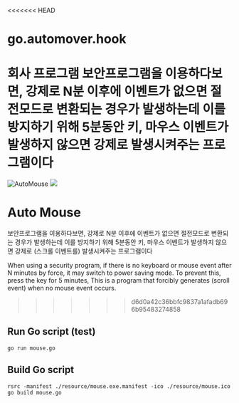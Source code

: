 <<<<<<< HEAD
# go.automover.hook
회사 프로그램 보안프로그램을 이용하다보면, 강제로 N분 이후에 이벤트가 없으면
절전모드로 변환되는 경우가 발생하는데 이를 방지하기 위해 5분동안 키, 마우스 이벤트가
발생하지 않으면 강제로 발생시켜주는 프로그램이다
=======
![AutoMouse](https://emojipedia-us.s3.dualstack.us-west-1.amazonaws.com/thumbs/120/microsoft/209/mouse-face_1f42d.png)
<img src="https://img.shields.io/badge/language-go-green?logo=go"/>

# Auto Mouse
보안프로그램을 이용하다보면, 강제로 N분 이후에 이벤트가 없으면 절전모드로 변환되는 경우가 발생하는데 이를 방지하기 위해 5분동안 키, 
마우스 이벤트가 발생하지 않으면 강제로 (스크롤 이벤트를) 발생시켜주는 프로그램이다

When using a security program, if there is no keyboard or mouse event after N minutes by force, it may switch to power saving mode.
To prevent this, press the key for 5 minutes, This is a program that forcibly generates (scroll event) when no mouse event occurs.
>>>>>>> d6d0a42c36bbfc9837a1afadb696b95483274858

## Run Go script (test)
```
go run mouse.go
```

## Build Go script
```
rsrc -manifest ./resource/mouse.exe.manifest -ico ./resource/mouse.ico 
go build mouse.go
```
